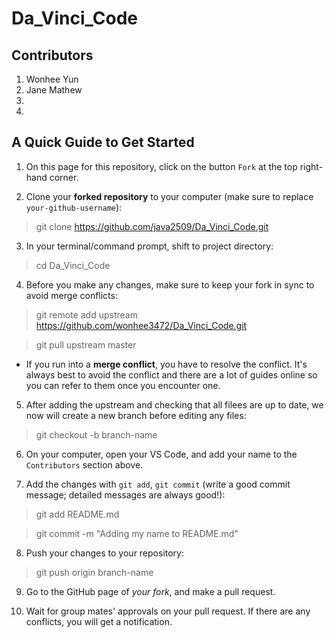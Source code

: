 # Da_Vinci_Code

## Contributors
1. Wonhee Yun
2. Jane Mathew
3.
4.

## A Quick Guide to Get Started

1. On this page for this repository, click on the button `Fork` at the top right-hand corner.

2. Clone your **forked repository** to your computer (make sure to replace `your-github-username`):
  > git clone https://github.com/java2509/Da_Vinci_Code.git

3. In your terminal/command prompt, shift to project directory:
  > cd Da_Vinci_Code

4. Before you make any changes, make sure to keep your fork in sync to avoid merge conflicts:
  > git remote add upstream https://github.com/wonhee3472/Da_Vinci_Code.git
  
  > git pull upstream master

* If you run into a **merge conflict**, you have to resolve the conflict. It's always best to avoid the conflict and there are a lot of guides online so you can refer to them once you encounter one.

5. After adding the upstream and checking that all filees are up to date, we now will create a new branch before editing any files:
  > git checkout -b branch-name

6. On your computer, open your VS Code, and add your name to the `Contributors` section above.

7. Add the changes with `git add`, `git commit` (write a good commit message; detailed messages are always good!):
  > git add README.md
  
  > git commit -m "Adding my name to README.md"

8. Push your changes to your repository:
  > git push origin branch-name

9. Go to the GitHub page of *your fork*, and make a pull request.

10. Wait for group mates' approvals on your pull request. If there are any conflicts, you will get a notification.
